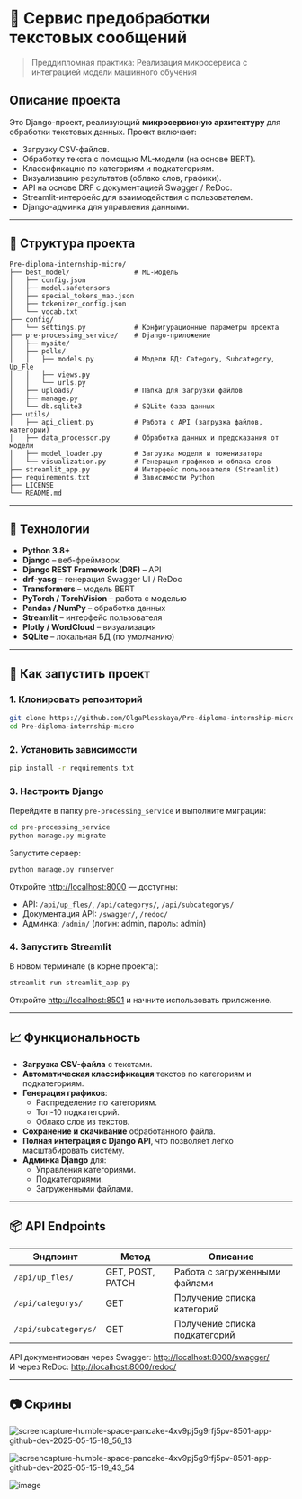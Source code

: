 # 🧠 Сервис предобработки текстовых сообщений  
> Преддипломная практика: Реализация микросервиса с интеграцией модели машинного обучения

## Описание проекта

Это Django-проект, реализующий **микросервисную архитектуру** для обработки текстовых данных. Проект включает:
- Загрузку CSV-файлов.
- Обработку текста с помощью ML-модели (на основе BERT).
- Классификацию по категориям и подкатегориям.
- Визуализацию результатов (облако слов, графики).
- API на основе DRF с документацией Swagger / ReDoc.
- Streamlit-интерфейс для взаимодействия с пользователем.
- Django-админка для управления данными.

---

## 📁 Структура проекта

```
Pre-diploma-internship-micro/
├── best_model/                # ML-модель
│   ├── config.json
│   ├── model.safetensors
│   ├── special_tokens_map.json
│   ├── tokenizer_config.json
│   └── vocab.txt
├── config/
│   └── settings.py            # Конфигурационные параметры проекта
├── pre-processing_service/    # Django-приложение
│   ├── mysite/
│   ├── polls/
│   │   ├── models.py          # Модели БД: Category, Subcategory, Up_Fle
│   │   ├── views.py          
│   │   └── urls.py
│   ├── uploads/               # Папка для загрузки файлов
│   ├── manage.py
│   └── db.sqlite3             # SQLite база данных
├── utils/
│   ├── api_client.py          # Работа с API (загрузка файлов, категории)
│   ├── data_processor.py      # Обработка данных и предсказания от модели
│   ├── model_loader.py        # Загрузка модели и токенизатора
│   └── visualization.py       # Генерация графиков и облака слов
├── streamlit_app.py           # Интерфейс пользователя (Streamlit)
├── requirements.txt           # Зависимости Python
├── LICENSE
└── README.md
```

---

## 🔧 Технологии

- **Python 3.8+**
- **Django** – веб-фреймворк
- **Django REST Framework (DRF)** – API
- **drf-yasg** – генерация Swagger UI / ReDoc
- **Transformers** – модель BERT
- **PyTorch / TorchVision** – работа с моделью
- **Pandas / NumPy** – обработка данных
- **Streamlit** – интерфейс пользователя
- **Plotly / WordCloud** – визуализация
- **SQLite** – локальная БД (по умолчанию)

---

## 🚀 Как запустить проект

### 1. Клонировать репозиторий

```bash
git clone https://github.com/OlgaPlesskaya/Pre-diploma-internship-micro.git
cd Pre-diploma-internship-micro
```

### 2. Установить зависимости

```bash
pip install -r requirements.txt
```

### 3. Настроить Django

Перейдите в папку `pre-processing_service` и выполните миграции:

```bash
cd pre-processing_service
python manage.py migrate
```

Запустите сервер:

```bash
python manage.py runserver
```

Откройте [http://localhost:8000](http://localhost:8000) — доступны:
- API: `/api/up_fles/`, `/api/categorys/`, `/api/subcategorys/`
- Документация API: `/swagger/`, `/redoc/`
- Админка: `/admin/` (логин: admin, пароль: admin)

### 4. Запустить Streamlit

В новом терминале (в корне проекта):

```bash
streamlit run streamlit_app.py
```

Откройте [http://localhost:8501](http://localhost:8501) и начните использовать приложение.

---

## 📈 Функциональность

- **Загрузка CSV-файла** с текстами.
- **Автоматическая классификация** текстов по категориям и подкатегориям.
- **Генерация графиков**:
  - Распределение по категориям.
  - Топ-10 подкатегорий.
  - Облако слов из текстов.
- **Сохранение и скачивание** обработанного файла.
- **Полная интеграция с Django API**, что позволяет легко масштабировать систему.
- **Админка Django** для:
  - Управления категориями.
  - Подкатегориями.
  - Загруженными файлами.

---

## 📦 API Endpoints

| Эндпоинт | Метод | Описание |
|---------|-------|----------|
| `/api/up_fles/` | GET, POST, PATCH | Работа с загруженными файлами |
| `/api/categorys/` | GET | Получение списка категорий |
| `/api/subcategorys/` | GET | Получение списка подкатегорий |

API документирован через Swagger: [http://localhost:8000/swagger/](http://localhost:8000/swagger/)  
И через ReDoc: [http://localhost:8000/redoc/](http://localhost:8000/redoc/)

---

## 📷 Скрины

![screencapture-humble-space-pancake-4xv9pj5g9rfj5pv-8501-app-github-dev-2025-05-15-18_56_13](https://github.com/user-attachments/assets/57d410fa-9d88-4daf-a4bd-9324ea2adc1a)

![screencapture-humble-space-pancake-4xv9pj5g9rfj5pv-8501-app-github-dev-2025-05-15-19_43_54](https://github.com/user-attachments/assets/ca576d68-f4b4-4be7-85c7-d715b553ce06)

![image](https://github.com/user-attachments/assets/866bb35b-d18b-4951-88c6-5a00ec8b18e6)

